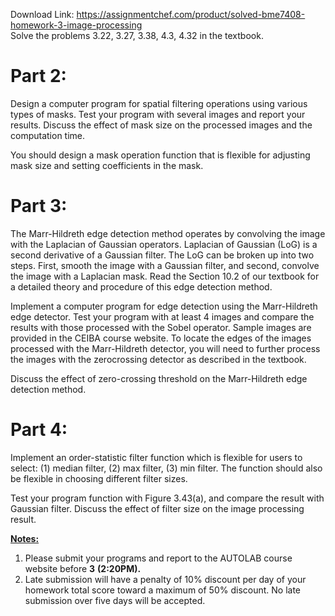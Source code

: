 Download Link: https://assignmentchef.com/product/solved-bme7408-homework-3-image-processing
<br>
Solve the problems 3.22, 3.27, 3.38, 4.3, 4.32 in the textbook.




<h1>Part 2:</h1>

Design a computer program for spatial filtering operations using various types of masks. Test your program with several images and report your results. Discuss the effect of mask size on the processed images and the computation time.

You should design a mask operation function that is flexible for adjusting mask size and setting coefficients in the mask.




<h1>Part 3:</h1>

The Marr-Hildreth edge detection method operates by convolving the image with the Laplacian of Gaussian operators.  Laplacian of Gaussian (LoG) is a second derivative of a Gaussian filter. The LoG can be broken up into two steps. First, smooth the image with a Gaussian filter, and second, convolve the image with a Laplacian mask. Read the Section 10.2 of our textbook for a detailed theory and procedure of this edge detection method.

Implement a computer program for edge detection using the Marr-Hildreth edge detector. Test your program with at least 4 images and compare the results with those processed with the Sobel operator. Sample images are provided in the CEIBA course website. To locate the edges of the images processed with the Marr-Hildreth detector, you will need to further process the images with the zerocrossing detector as described in the textbook.

Discuss the effect of zero-crossing threshold on the Marr-Hildreth edge detection method.




<h1>Part 4:</h1>

Implement an order-statistic filter function which is flexible for users to select: (1) median filter, (2) max filter, (3) min filter. The function should also be flexible in choosing different filter sizes.

Test your program function with Figure 3.43(a), and compare the result with Gaussian filter. Discuss the effect of filter size on the image processing result.




<strong><u>Notes:</u> </strong>

<ol>

 <li>Please submit your programs and report to the AUTOLAB course website before <strong> 3</strong> <strong>(2:20PM).</strong></li>

 <li>Late submission will have a penalty of 10% discount per day of your homework total score toward a maximum of 50% discount. No late submission over five days will be accepted.</li>

</ol>